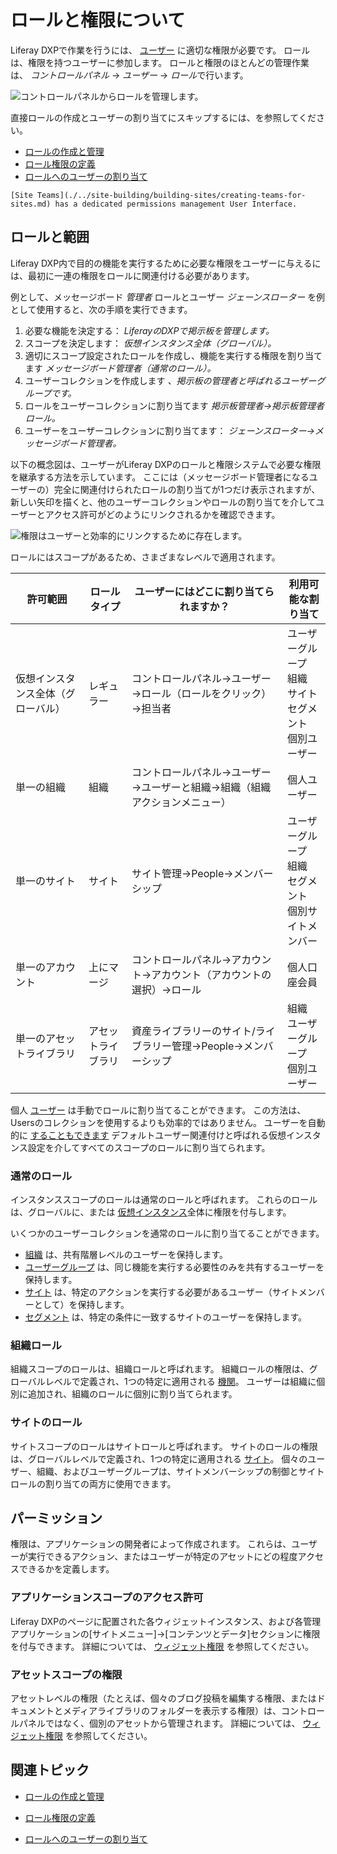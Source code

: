 # ロールと権限について

Liferay DXPで作業を行うには、 [ユーザー](./../users/understanding-users.md) に適切な権限が必要です。 ロールは、権限を持つユーザーに参加します。 ロールと権限のほとんどの管理作業は、 *コントロールパネル* → *ユーザー* → *ロール*で行います。

![コントロールパネルからロールを管理します。](./understanding-roles-and-permissions/images/03.png)

直接ロールの作成とユーザーの割り当てにスキップするには、を参照してください。

  - [ロールの作成と管理](./creating-and-managing-roles.md)
  - [ロール権限の定義](./defining-role-permissions.md)
  - [ロールへのユーザーの割り当て](./assigning-users-to-roles.md)

<!-- end list -->

```{note}
[Site Teams](./../site-building/building-sites/creating-teams-for-sites.md) has a dedicated permissions management User Interface.
```

## ロールと範囲

Liferay DXP内で目的の機能を実行するために必要な権限をユーザーに与えるには、最初に一連の権限をロールに関連付ける必要があります。

例として、メッセージボード *管理者* ロールとユーザー *ジェーンスローター* を例として使用すると、次の手順を実行できます。

1.  必要な機能を決定する： *LiferayのDXPで掲示板を管理します。*
2.  スコープを決定します： *仮想インスタンス全体（グローバル）。*
3.  適切にスコープ設定されたロールを作成し、機能を実行する権限を割り当てます *メッセージボード管理者（通常のロール）。*
4.  ユーザーコレクションを作成します *、掲示板の管理者と呼ばれるユーザーグループです。*
5.  ロールをユーザーコレクションに割り当てます *掲示板管理者→掲示板管理者ロール。*
6.  ユーザーをユーザーコレクションに割り当てます： *ジェーンスローター→メッセージボード管理者。*

以下の概念図は、ユーザーがLiferay DXPのロールと権限システムで必要な権限を継承する方法を示しています。 ここには（メッセージボード管理者になるユーザーの）完全に関連付けられたロールの割り当てが1つだけ表示されますが、新しい矢印を描くと、他のユーザーコレクションやロールの割り当てを介してユーザーとアクセス許可がどのようにリンクされるかを確認できます。

![権限はユーザーと効率的にリンクするために存在します。](./understanding-roles-and-permissions/images/02.png)

ロールにはスコープがあるため、さまざまなレベルで適用されます。

| 許可範囲              | ロールタイプ    | ユーザーにはどこに割り当てられますか？                    | 利用可能な割り当て                                                                    |
| ----------------- | --------- | -------------------------------------- | ---------------------------------------------------------------------------- |
| 仮想インスタンス全体（グローバル） | レギュラー     | コントロールパネル→ユーザー→ロール（ロールをクリック）→担当者       | ユーザーグループ <br />組織 <br />サイト <br />セグメント <br />個別ユーザー |
| 単一の組織             | 組織        | コントロールパネル→ユーザー→ユーザーと組織→組織（組織アクションメニュー） | 個人ユーザー                                                                       |
| 単一のサイト            | サイト       | サイト管理→People→メンバーシップ                   | ユーザーグループ <br />組織 <br />セグメント <br />個別サイトメンバー              |
| 単一のアカウント          | 上にマージ     | コントロールパネル→アカウント→アカウント（アカウントの選択）→ロール    | 個人口座会員                                                                       |
| 単一のアセットライブラリ      | アセットライブラリ | 資産ライブラリーのサイト/ライブラリー管理→People→メンバーシップ   | 組織 <br />ユーザーグループ <br /> 個別ユーザー                                  |

個人 [ユーザー](./../users/understanding-users.md) は手動でロールに割り当てることができます。 この方法は、Usersのコレクションを使用するよりも効率的ではありません。 ユーザーを自動的に [することもできます](../../system-administration/virtual-instances/configuring-a-virtual-instance-users.md#default-user-associations) デフォルトユーザー関連付けと呼ばれる仮想インスタンス設定を介してすべてのスコープのロールに割り当てられます。

### 通常のロール

インスタンススコープのロールは通常のロールと呼ばれます。 これらのロールは、グローバルに、または [仮想インスタンス](./../../system-administration/virtual_instances.rst)全体に権限を付与します。

いくつかのユーザーコレクションを通常のロールに割り当てることができます。

  - [組織](./../organizations/understanding-organizations.md) は、共有階層レベルのユーザーを保持します。
  - [ユーザーグループ](./../user-groups/creating-and-managing-user-groups.md) は、同じ機能を実行する必要性のみを共有するユーザーを保持します。
  - [サイト](./../../site-building/building-sites/adding-members-to-sites.md) は、特定のアクションを実行する必要があるユーザー（サイトメンバーとして）を保持します。
  - [セグメント](./../../site-building/personalizing-site-experience/segmentation/creating-and-managing-user-segments.md) は、特定の条件に一致するサイトのユーザーを保持します。

### 組織ロール

組織スコープのロールは、組織ロールと呼ばれます。 組織ロールの権限は、グローバルレベルで定義され、1つの特定に適用される [機関](../../users-and-permissions/organizations/understanding-organizations.md)。 ユーザーは組織に個別に追加され、組織のロールに個別に割り当てられます。

### サイトのロール

サイトスコープのロールはサイトロールと呼ばれます。 サイトのロールの権限は、グローバルレベルで定義され、1つの特定に適用される [サイト](../../site-building/introduction-to-site-building.md)。 個々のユーザー、組織、およびユーザーグループは、サイトメンバーシップの制御とサイトロールの割り当ての両方に使用できます。

## パーミッション

権限は、アプリケーションの開発者によって作成されます。 これらは、ユーザーが実行できるアクション、またはユーザーが特定のアセットにどの程度アクセスできるかを定義します。

### アプリケーションスコープのアクセス許可

Liferay DXPのページに配置された各ウィジェットインスタンス、および各管理アプリケーションの[サイトメニュー]→[コンテンツとデータ]セクションに権限を付与できます。 詳細については、 [ウィジェット権限](./../../site-building/widget-permissions.md) を参照してください。

### アセットスコープの権限

アセットレベルの権限（たとえば、個々のブログ投稿を編集する権限、またはドキュメントとメディアライブラリのフォルダーを表示する権限）は、コントロールパネルではなく、個別のアセットから管理されます。 詳細については、 [ウィジェット権限](./../../site-building/widget-permissions.md) を参照してください。

## 関連トピック

  - [ロールの作成と管理](./creating-and-managing-roles.md)

  - [ロール権限の定義](./defining-role-permissions.md)

  - [ロールへのユーザーの割り当て](./assigning-users-to-roles.md)
